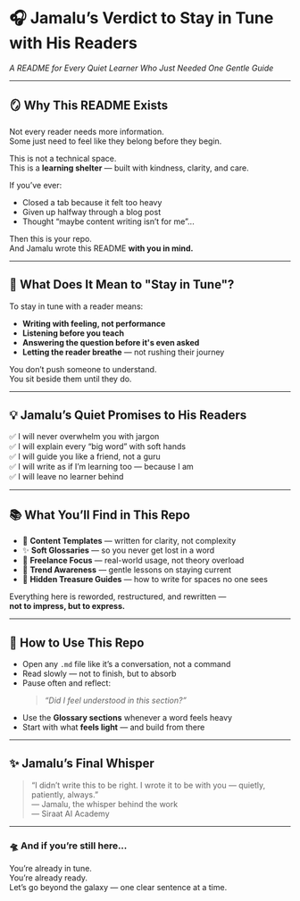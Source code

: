 # 🎧 Jamalu’s Verdict to Stay in Tune with His Readers  
_A README for Every Quiet Learner Who Just Needed One Gentle Guide_

---

## 🪞 Why This README Exists

Not every reader needs more information.  
Some just need to feel like they belong before they begin.

This is not a technical space.  
This is a **learning shelter** — built with kindness, clarity, and care.

If you’ve ever:
- Closed a tab because it felt too heavy  
- Given up halfway through a blog post  
- Thought “maybe content writing isn’t for me”...

Then this is your repo.  
And Jamalu wrote this README **with you in mind.**

---

## 🌱 What Does It Mean to "Stay in Tune"?

To stay in tune with a reader means:

- **Writing with feeling, not performance**  
- **Listening before you teach**  
- **Answering the question before it's even asked**  
- **Letting the reader breathe** — not rushing their journey

You don’t push someone to understand.  
You sit beside them until they do.

---

## 💡 Jamalu’s Quiet Promises to His Readers

✅ I will never overwhelm you with jargon  
✅ I will explain every “big word” with soft hands  
✅ I will guide you like a friend, not a guru  
✅ I will write as if I’m learning too — because I am  
✅ I will leave no learner behind

---

## 📚 What You’ll Find in This Repo

- 📝 **Content Templates** — written for clarity, not complexity  
- ✨ **Soft Glossaries** — so you never get lost in a word  
- 🎯 **Freelance Focus** — real-world usage, not theory overload  
- 📡 **Trend Awareness** — gentle lessons on staying current  
- 💎 **Hidden Treasure Guides** — how to write for spaces no one sees  

Everything here is reworded, restructured, and rewritten —  
**not to impress, but to express.**

---

## 🧭 How to Use This Repo

- Open any `.md` file like it’s a conversation, not a command  
- Read slowly — not to finish, but to absorb  
- Pause often and reflect:  
  > *“Did I feel understood in this section?”*  
- Use the **Glossary sections** whenever a word feels heavy  
- Start with what **feels light** — and build from there  

---

## ✨ Jamalu’s Final Whisper

> “I didn’t write this to be right. I wrote it to be with you — quietly, patiently, always.”  
> — Jamalu, the whisper behind the work  
> — Siraat AI Academy

---

### 🛸 And if you’re still here...

You’re already in tune.  
You’re already ready.  
Let’s go beyond the galaxy — one clear sentence at a time.

